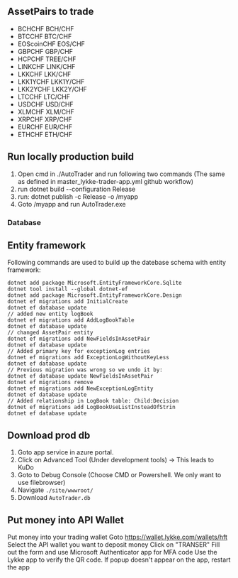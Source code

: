 ﻿
## AssetPairs to trade

* BCHCHF        BCH/CHF
* BTCCHF        BTC/CHF
* EOScoinCHF    EOS/CHF
* GBPCHF        GBP/CHF
* HCPCHF        TREE/CHF
* LINKCHF       LINK/CHF
* LKKCHF        LKK/CHF
* LKK1YCHF      LKK1Y/CHF
* LKK2YCHF      LKK2Y/CHF
* LTCCHF        LTC/CHF
* USDCHF        USD/CHF
* XLMCHF        XLM/CHF
* XRPCHF        XRP/CHF
* EURCHF        EUR/CHF
* ETHCHF        ETH/CHF

## Run locally production build
1. Open cmd in ./AutoTrader and run following two commands (The same as defined in master_lykke-trader-app.yml github workflow)
2. run dotnet build --configuration Release
3. run: dotnet publish -c Release -o <whatever>/myapp
4. Goto <whatever>/myapp and run AutoTrader.exe

### Database

## Entity framework
Following commands are used to build up the datebase schema with entity framework:

```
dotnet add package Microsoft.EntityFrameworkCore.Sqlite
dotnet tool install --global dotnet-ef
dotnet add package Microsoft.EntityFrameworkCore.Design
dotnet ef migrations add InitialCreate
dotnet ef database update
// added new entity logBook
dotnet ef migrations add AddLogBookTable
dotnet ef database update
// changed AssetPair entity
dotnet ef migrations add NewFieldsInAssetPair
dotnet ef database update
// Added primary key for exceptionLog entries
dotnet ef migrations add ExceptionLogWithoutKeyLess
dotnet ef database update
// Previous migration was wrong so we undo it by:
dotnet ef database update NewFieldsInAssetPair
dotnet ef migrations remove
dotnet ef migrations add NewExceptionLogEntity
dotnet ef database update
// Added relationship in LogBook table: Child:Decision
dotnet ef migrations add LogBookUseListInsteadOfStrin
dotnet ef database update
```

## Download prod db 
1. Goto app service in azure portal.
2. Click on Advanced Tool (Under development tools) -> This leads to KuDo
3. Goto to Debug Console (Choose CMD or Powershell. We only want to use filebrowser)
4. Navigate ```./site/wwwroot/```
5. Download ```AutoTrader.db```

## Put money into API Wallet
Put money into your trading wallet
Goto https://wallet.lykke.com/wallets/hft
Select the API wallet you want to deposit money
Click on "TRANSER"
Fill out the form and use Microsoft Authenticator app for MFA code
Use the Lykke app to verify the QR code. If popup doesn't appear on the app, restart the app